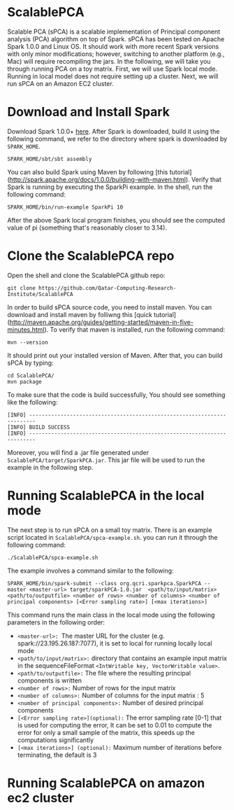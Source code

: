 ScalablePCA
===========

Scalable PCA (sPCA) is a scalable implementation of Principal component analysis (PCA) algorithm on top of Spark. sPCA has been tested on Apache Spark 1.0.0 and Linux OS. It should work with more recent Spark versions with only minor modifications; however, switching to another platform (e.g., Mac) will require recompiling the jars. In the following, we will take you through running PCA on a toy matrix. First, we will use Spark local mode. Running in local model does not require setting up a cluster. Next, we will run sPCA on an Amazon EC2 cluster.


Download and Install Spark
==========================

Download  Spark 1.0.0+ [here](https://spark.apache.org/downloads.html). After Spark is downloaded, build it using the following command, we refer to the directory where spark is downloaded by `SPARK_HOME`.

```
SPARK_HOME/sbt/sbt assembly
```

You can also build Spark using Maven by following [this tutorial] (http://spark.apache.org/docs/1.0.0/building-with-maven.html).
Verify that Spark is running by executing the SparkPi example. In the shell, run the following command:
```
SPARK_HOME/bin/run-example SparkPi 10
```
After the above Spark local program finishes, you should see the computed value of pi (something that's reasonably closer to 3.14).

Clone the ScalablePCA repo
==========================
Open the shell and clone the ScalablePCA github repo:
```
git clone https://github.com/Qatar-Computing-Research-Institute/ScalablePCA
```
In order to build sPCA source code, you need to install maven. You can download and install maven by folliwng this [quick tutorial] (http://maven.apache.org/guides/getting-started/maven-in-five-minutes.html). To verify that maven is installed, run the following 
command:
```
mvn --version
```
It should print out your installed version of Maven. After that, you can build sPCA by typing:

```
cd ScalablePCA/
mvn package
```
To make sure that the code is build successfully, You should see something like the following:
```
[INFO] ------------------------------------------------------------------------
[INFO] BUILD SUCCESS
[INFO] ------------------------------------------------------------------------
```
Moreover, you will find a .jar file generated under `ScalablePCA/target/SparkPCA.jar`. This jar file will be used to run the example in the following step.

Running ScalablePCA in the local mode
=====================================
The next step is to run sPCA on a small toy matrix. There is an example script located in `ScalablePCA/spca-example.sh`. you can run it through the following command:
```
./ScalablePCA/spca-example.sh
```
The example involves a command similar to the following:
```
SPARK_HOME/bin/spark-submit --class org.qcri.sparkpca.SparkPCA --master <master-url> target/sparkPCA-1.0.jar  <path/to/input/matrix> <path/to/outputfile> <number of rows> <number of columns> <number of principal components> [<Error sampling rate>] [<max iterations>]
```
This command runs the main class in the local mode using the following parameters in the following order:
- `<master-url>: `The master URL for the cluster (e.g. spark://23.195.26.187:7077), it is set to local for running locally local mode 
-	`<path/to/input/matrix>:` directory that contains an example input matrix in the sequenceFileFormat `<IntWritable key, VectorWritable value>`.
-	`<path/to/outputfile>:` The file where the resulting principal components is written
-	`<number of rows>:` Number of rows for the input matrix 
-	`<number of columns>:` Number of columns for the input matrix : 5 
-	`<number of principal components>:` Number of desired principal components 
-	`[<Error sampling rate>](optional):` The error sampling rate [0-1] that is used for computing the error, It can be set to 0.01 to compute the error for only a small sample of the matrix, this speeds up the computations significantly 
- `[<max iterations>] (optional):` Maximum number of iterations before terminating, the default is 3 

Running ScalablePCA on amazon ec2 cluster
=========================================


